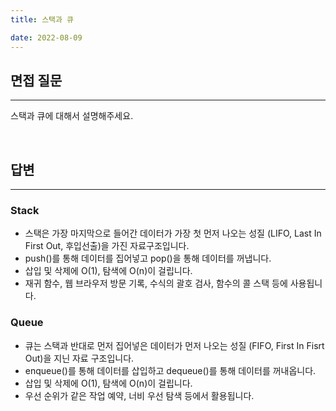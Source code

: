 ```yaml
---
title: 스택과 큐

date: 2022-08-09
---
```


## 면접 질문

---

스택과 큐에 대해서 설명해주세요.

<br>

## 답변

---

### Stack

-   스택은 가장 마지막으로 들어간 데이터가 가장 첫 먼저 나오는 성질 (LIFO, Last In First Out, 후입선출)을 가진 자료구조입니다.
-   push()를 통해 데이터를 집어넣고 pop()을 통해 데이터를 꺼냅니다.
-   삽입 및 삭제에 O(1), 탐색에 O(n)이 걸립니다.
-   재귀 함수, 웹 브라우저 방문 기록, 수식의 괄호 검사, 함수의 콜 스택 등에 사용됩니다.

### Queue

-   큐는 스택과 반대로 먼저 집어넣은 데이터가 먼저 나오는 성질 (FIFO, First In Fisrt Out)을 지닌 자료 구조입니다.
-   enqueue()를 통해 데이터를 삽입하고 dequeue()를 통해 데이터를 꺼내옵니다.
-   삽입 및 삭제에 O(1), 탐색에 O(n)이 걸립니다.
-   우선 순위가 같은 작업 예약, 너비 우선 탐색 등에서 활용됩니다.

<br>
